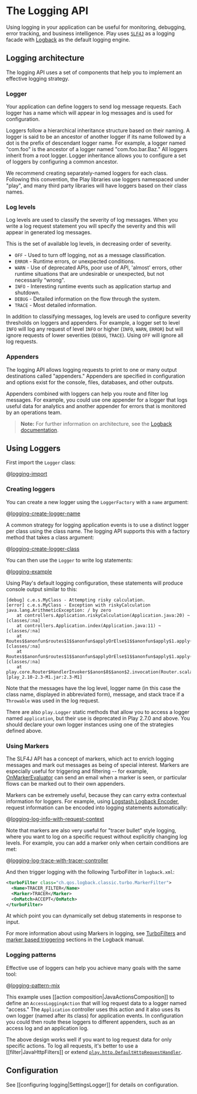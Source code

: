<!--- Copyright (C) 2009-2020 Lightbend Inc. <https://www.lightbend.com> -->
# The Logging API

Using logging in your application can be useful for monitoring, debugging, error tracking, and business intelligence. Play uses [`SLF4J`](http://www.slf4j.org) as a logging facade with [Logback](http://logback.qos.ch/) as the default logging engine.

## Logging architecture

The logging API uses a set of components that help you to implement an effective logging strategy.

### Logger

Your application can define loggers to send log message requests. Each logger has a name which will appear in log messages and is used for configuration.

Loggers follow a hierarchical inheritance structure based on their naming. A logger is said to be an ancestor of another logger if its name followed by a dot is the prefix of descendant logger name. For example, a logger named "com.foo" is the ancestor of a logger named "com.foo.bar.Baz." All loggers inherit from a root logger. Logger inheritance allows you to configure a set of loggers by configuring a common ancestor.

We recommend creating separately-named loggers for each class. Following this convention, the Play libraries use loggers namespaced under "play", and many third party libraries will have loggers based on their class names.

### Log levels

Log levels are used to classify the severity of log messages. When you write a log request statement you will specify the severity and this will appear in generated log messages.

This is the set of available log levels, in decreasing order of severity.

- `OFF` - Used to turn off logging, not as a message classification.
- `ERROR` - Runtime errors, or unexpected conditions.
- `WARN` - Use of deprecated APIs, poor use of API, 'almost' errors, other runtime situations that are undesirable or unexpected, but not necessarily "wrong".
- `INFO` - Interesting runtime events such as application startup and shutdown.
- `DEBUG` - Detailed information on the flow through the system.
- `TRACE` - Most detailed information.

In addition to classifying messages, log levels are used to configure severity thresholds on loggers and appenders. For example, a logger set to level `INFO` will log any request of level `INFO` or higher (`INFO`, `WARN`, `ERROR`) but will ignore requests of lower severities (`DEBUG`, `TRACE`). Using `OFF` will ignore all log requests.

### Appenders

The logging API allows logging requests to print to one or many output destinations called "appenders." Appenders are specified in configuration and options exist for the console, files, databases, and other outputs.

Appenders combined with loggers can help you route and filter log messages. For example, you could use one appender for a logger that logs useful data for analytics and another appender for errors that is monitored by an operations team.

> **Note:** For further information on architecture, see the [Logback documentation](http://logback.qos.ch/manual/architecture.html).

## Using Loggers

First import the `Logger` class:

@[logging-import](code/javaguide/logging/JavaLogging.java)

### Creating loggers

You can create a new logger using the `LoggerFactory` with a `name` argument:

@[logging-create-logger-name](code/javaguide/logging/JavaLogging.java)

A common strategy for logging application events is to use a distinct logger per class using the class name. The logging API supports this with a factory method that takes a class argument:

@[logging-create-logger-class](code/javaguide/logging/JavaLogging.java)

You can then use the `Logger` to write log statements:

@[logging-example](code/javaguide/logging/JavaLogging.java)

Using Play's default logging configuration, these statements will produce console output similar to this:

```
[debug] c.e.s.MyClass - Attempting risky calculation.
[error] c.e.s.MyClass - Exception with riskyCalculation
java.lang.ArithmeticException: / by zero
    at controllers.Application.riskyCalculation(Application.java:20) ~[classes/:na]
    at controllers.Application.index(Application.java:11) ~[classes/:na]
    at Routes$$anonfun$routes$1$$anonfun$applyOrElse$1$$anonfun$apply$1.apply(routes_routing.scala:69) [classes/:na]
    at Routes$$anonfun$routes$1$$anonfun$applyOrElse$1$$anonfun$apply$1.apply(routes_routing.scala:69) [classes/:na]
    at play.core.Router$HandlerInvoker$$anon$8$$anon$2.invocation(Router.scala:203) [play_2.10-2.3-M1.jar:2.3-M1]
```

Note that the messages have the log level, logger name (in this case the class name, displayed in abbreviated form), message, and stack trace if a `Throwable` was used in the log request.

There are also `play.Logger` static methods that allow you to access a logger named `application`, but their use is deprecated in Play 2.7.0 and above. You should declare your own logger instances using one of the strategies defined above.

### Using Markers

The SLF4J API has a concept of markers, which act to enrich logging messages and mark out messages as being of special interest.  Markers are especially useful for triggering and filtering -- for example, [OnMarkerEvaluator](http://logback.qos.ch/manual/appenders.html#OnMarkerEvaluator) can send an email when a marker is seen, or particular flows can be marked out to their own appenders.

Markers can be extremely useful, because they can carry extra contextual information for loggers.  For example, using [Logstash Logback Encoder](https://github.com/logstash/logstash-logback-encoder#loggingevent_custom_event), request information can be encoded into logging statements automatically:

@[logging-log-info-with-request-context](code/javaguide/logging/JavaMarkerController.java)

Note that markers are also very useful for "tracer bullet" style logging, where you want to log on a specific request without explicitly changing log levels.  For example, you can add a marker only when certain conditions are met:

@[logging-log-trace-with-tracer-controller](code/javaguide/logging/JavaTracerController.java)

And then trigger logging with the following TurboFilter in `logback.xml`:

```xml
<turboFilter class="ch.qos.logback.classic.turbo.MarkerFilter">
  <Name>TRACER_FILTER</Name>
  <Marker>TRACER</Marker>
  <OnMatch>ACCEPT</OnMatch>
</turboFilter>
```

At which point you can dynamically set debug statements in response to input.

For more information about using Markers in logging, see [TurboFilters](http://logback.qos.ch/manual/filters.html#TurboFilter) and [marker based triggering](http://logback.qos.ch/manual/appenders.html#OnMarkerEvaluator) sections in the Logback manual.

### Logging patterns

Effective use of loggers can help you achieve many goals with the same tool:

@[logging-pattern-mix](code/javaguide/logging/Application.java)

This example uses [[action composition|JavaActionsComposition]] to define an `AccessLoggingAction` that will log request data to a logger named "access." The `Application` controller uses this action and it also uses its own logger (named after its class) for application events. In configuration you could then route these loggers to different appenders, such as an access log and an application log.

The above design works well if you want to log request data for only specific actions. To log all requests, it's better to use a [[filter|JavaHttpFilters]] or extend [`play.http.DefaultHttpRequestHandler`](api/java/play/http/DefaultHttpRequestHandler.html).

## Configuration

See [[configuring logging|SettingsLogger]] for details on configuration.
